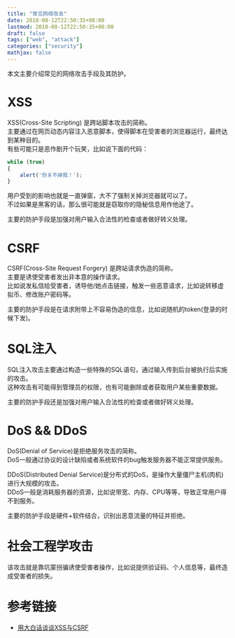 ```yaml
---
title: "常见网络攻击"
date: 2018-08-12T22:50:35+08:00
lastmod: 2018-08-12T22:50:35+08:00
draft: false
tags: ["web", "attack"]
categories: ["security"]
mathjax: false
---
```


本文主要介绍常见的网络攻击手段及其防护。  
<!--more-->

# XSS
XSS(Cross-Site Scripting) 是跨站脚本攻击的简称。  
主要通过在网页动态内容注入恶意脚本，使得脚本在受害者的浏览器运行，最终达到某种目的。  
有些可能只是恶作剧开个玩笑，比如说下面的代码：  
```js
while (true)
{
    alert('你关不掉我！');
}
```
用户受到的影响也就是一直弹窗，大不了强制关掉浏览器就可以了。  
不过如果是黑客的话，那么很可能就是窃取你的隐秘信息用作他途了。  

主要的防护手段是加强对用户输入合法性的检查或者做好转义处理。  

# CSRF
CSRF(Cross-Site Request Forgery) 是跨站请求伪造的简称。  
主要是诱使受害者发出非本意的操作请求。  
比如说发私信给受害者，诱导他/她点击链接，触发一些恶意请求，比如说转移虚拟币、修改账户密码等。  

主要的防护手段是在请求附带上不容易伪造的信息，比如说随机的token(登录的时候下发)。  

# SQL注入
SQL注入攻击主要通过构造一些特殊的SQL语句，通过输入传到后台被执行后实施的攻击。  
这种攻击有可能得到管理员的权限，也有可能删除或者获取用户某些重要数据。  

主要的防护手段还是加强对用户输入合法性的检查或者做好转义处理。  

# DoS && DDoS
DoS(Denial of Service)是拒绝服务攻击的简称。  
DoS一般通过协议的设计缺陷或者系统软件的bug触发服务器不能正常提供服务。  

DDoS(Distributed Denial Service)是分布式的DoS，是操作大量僵尸主机(肉机)进行大规模的攻击。  
DDoS一般是消耗服务器的资源，比如说带宽、内存、CPU等等，导致正常用户得不到服务。  

主要的防护手段是硬件+软件结合，识别出恶意流量的特征并拒绝。  

# 社会工程学攻击
该攻击就是靠坑蒙拐骗诱使受害者操作，比如说提供验证码、个人信息等，最终造成受害者的损失。  

# 参考链接
- [用大白话谈谈XSS与CSRF](https://segmentfault.com/a/1190000007059639)
